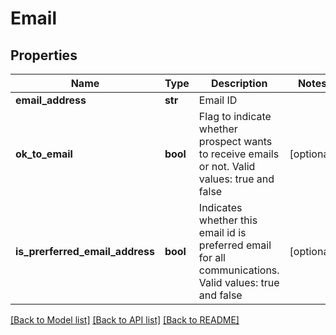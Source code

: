 # Email

## Properties
Name | Type | Description | Notes
------------ | ------------- | ------------- | -------------
**email_address** | **str** | Email ID | 
**ok_to_email** | **bool** | Flag to indicate whether prospect wants to receive emails or not. Valid values: true and false | [optional] 
**is_prerferred_email_address** | **bool** | Indicates whether this email id is preferred email for all communications. Valid values: true and false | [optional] 

[[Back to Model list]](../README.md#documentation-for-models) [[Back to API list]](../README.md#documentation-for-api-endpoints) [[Back to README]](../README.md)

